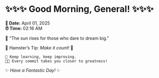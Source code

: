 # ✨✨✨ Good Morning, General! ✨✨✨

**📅 Date:** April 01, 2025  
**⏰ Time:** 02:16 AM  

🌅 "The sun rises for those who dare to dream big."  

🐹 Hamster’s Tip: _Make it count!_ 💪  

```
🚀 Keep learning, keep improving.  
🧑‍💻 Every commit takes you closer to greatness!  
```

✨ *Have a Fantastic Day!* ✨  
